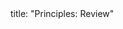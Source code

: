 <frontmatter>
title: "Principles: Review"
</frontmatter>

<include src="unit-inPage-asFlat.md" boilerplate />
